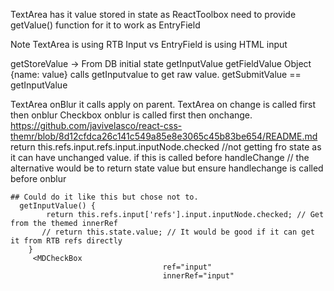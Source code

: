 TextArea has it value stored in state as ReactToolbox  need to provide getValue() function for it to work as EntryField

Note TextArea is using RTB Input vs EntryField is using HTML input


getStoreValue -> From DB initial state
getInputValue
getFieldValue Object {name: value} calls getInputvalue to get raw value.
getSubmitValue == getInputValue


TextArea onBlur it calls apply on parent.
TextArea on change is called first then onblur
Checkbox 
    onblur is called first then onchange.
    https://github.com/javivelasco/react-css-themr/blob/8d12cfdca26c141c549a85e8e3065c45b83be654/README.md
    return this.refs.input.refs.input.inputNode.checked
    //not getting fro state as it can have unchanged value. if this is called before handleChange
    // the alternative would be to return state value but ensure handlechange is called before onblur
    
    ## Could do it like this but chose not to.
      getInputValue() {
            return this.refs.input['refs'].input.inputNode.checked; // Get from the themed innerRef
           // return this.state.value; // It would be good if it can get it from RTB refs directly
        }
         <MDCheckBox
                                      ref="input"
                                      innerRef="input"

